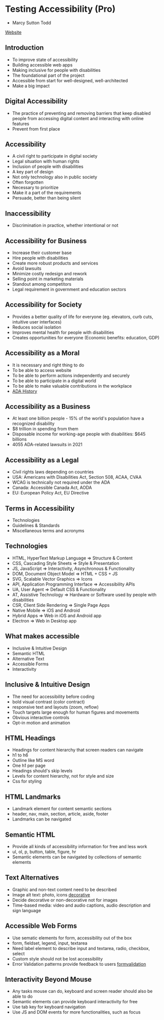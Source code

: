 # Testing Accessibility (Pro)

- Marcy Sutton Todd

[Website](https://testingaccessibility.com/)

## Introduction

- To improve state of accessibility
- Building accessible web apps
- Making inclusive for people with disabilities
- The foundational part of the project
- Accessible from start for well-designed, well-architected
- Make a big impact

## Digital Accessibility

- The practice of preventing and removing barriers that keep disabled people from accessing digital content and interacting with online features
- Prevent from first place

## Accessibility

- A civil right to participate in digital society
- Legal situation with human rights
- Inclusion of people with disabilities
- A key part of design
- Not only technology also in public society
- Often forgotten
- Necessary to prioritize
- Make it a part of the requirements
- Persuade, better than being silent

## Inaccessibility

- Discrimination in practice, whether intentional or not

## Accessibility for Business

- Increase their customer base
- Hire people with disabilities
- Create more robust products and services
- Avoid lawsuits
- Minimize costly redesign and rework
- Selling point in marketing materials
- Standout among competitors
- Legal requirement in government and education sectors

## Accessibility for Society

- Provides a better quality of life for everyone (eg. elevators, curb cuts, intuitive user interfaces)
- Reduces social isolation
- Improves mental health for people with disabilities
- Creates opportunities for everyone (Economic benefits: education, GDP)

## Accessibility as a Moral

- It is necessary and right thing to do
- To be able to access website
- To be able to perform actions independently and securely
- To be able to participate in a digital world
- To be able to make valuable contributions in the workplace
- [ADA History](https://www.history.com/articles/americans-with-disabilities-act-1990-capitol-crawl)

## Accessibility as a Business

- At least one billion people - 15% of the world's population have a recognized disability
- $8 trillion in spending from them
- Disposable income for working-age people with disabilities: $645 billions
- 4055 ADA-related lawsuits in 2021

## Accessibility as a Legal

- Civil rights laws depending on countries
- USA: Americans with Disabilities Act, Section 508, ACAA, CVAA
- WCAG is technically not required under the ADA
- Canada: Accessible Canada Act, AODA
- EU: European Policy Act, EU Directive

## Terms in Accessibility

- Technologies
- Guidelines & Standards
- Miscellaneous terms and acronyms

## Technologies

- HTML, HyperText Markup Language => Structure & Content
- CSS, Cascading Style Sheets => Style & Presentation
- JS, JavaScript => Interactivity, Asynchronous & Functionality
- DOM, Document Object Model => HTML + CSS + JS
- SVG, Scalable Vector Graphics => Icons
- API, Application Programming Interface => Accessibility APIs
- UA, User Agent => Default CSS & Functionality
- AT, Assistive Technology => Hardware or Software used by people with disabilities
- CSR, Client Side Rendering => Single Page Apps
- Native Mobile => iOS and Android
- Hybrid Apps => Web in iOS and Android app
- Electron => Web in Desktop app

## What makes accessible

- Inclusive & Intuitive Design
- Semantic HTML
- Alternative Text
- Accessible Forms
- Interactivity

## Inclusive & Intuitive Design

- The need for accessibility before coding
- bold visual contrast (color contract)
- responsive text and layouts (zoom, reflow)
- Touch targets large enough for human figures and movements
- Obvious interactive controls
- Opt-in motion and animation

## HTML Headings

- Headings for content hierarchy that screen readers can navigate
- h1 to h6
- Outline like MS word
- One h1 per page
- Headings should's skip levels
- Levels for content hierarchy, not for style and size
- Css for styling

## HTML Landmarks

- Landmark element for content semantic sections
- header, nav, main, section, article, aside, footer
- Landmarks can be navigated

## Semantic HTML

- Provide all kinds of accessibility information for free and less work
- ul, ol, p, button, table, figure, hr
- Semantic elements can be navigated by collections of semantic elements

## Text Alternatives

- Graphic and non-text content need to be described
- Image alt text: photo, icons [decorative](https://www.w3.org/WAI/tutorials/images/decorative/)
- Decide decorative or non-decorative not for images
- Time-based media: video and audio captions, audio description and sign language

## Accessible Web Forms

- Use sematic elements for form, accessibility out of the box
- form, fieldset, legend, input, textarea
- Need label element to describe input and textarea, radio, checkbox, select
- Custom style should not be lost accessibility
- Error Validation patterns provide feedback to users [formvalidation](https://webaim.org/techniques/formvalidation/)

## Interactivity Beyond Mouse

- Any tasks mouse can do, keyboard and screen reader should also be able to do
- Semantic elements can provide keyboard interactivity for free
- Use tab key for keyboard navigation
- Use JS and DOM events for more functionalities, such as focus

